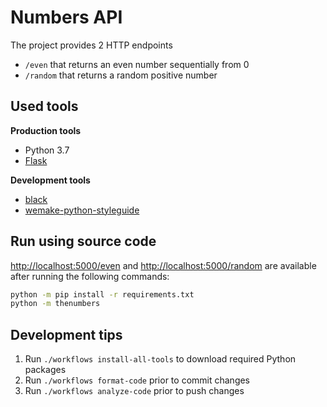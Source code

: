 # Numbers API
The project provides 2 HTTP endpoints
- `/even` that returns an even number sequentially from 0
- `/random` that returns a random positive number

## Used tools
**Production tools**
- Python 3.7
- [Flask](https://flask.palletsprojects.com/en/1.1.x/)

**Development tools**
- [black](https://black.readthedocs.io/en/stable/)
- [wemake-python-styleguide](https://wemake-python-stylegui.de/en/latest/)

## Run using source code
<http://localhost:5000/even> and <http://localhost:5000/random> are available after running the
following commands:
```bash
python -m pip install -r requirements.txt
python -m thenumbers
```

## Development tips
1. Run `./workflows install-all-tools` to download required Python packages
2. Run `./workflows format-code` prior to commit changes
3. Run `./workflows analyze-code` prior to push changes
